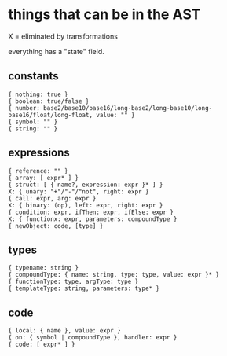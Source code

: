 
# things that can be in the AST

X = eliminated by transformations

everything has a "state" field.

## constants

    { nothing: true }
    { boolean: true/false }
    { number: base2/base10/base16/long-base2/long-base10/long-base16/float/long-float, value: "" }
    { symbol: "" }
    { string: "" }

## expressions

    { reference: "" }
    { array: [ expr* ] }
    { struct: [ { name?, expression: expr }* ] }
    X: { unary: "+"/"-"/"not", right: expr }
    { call: expr, arg: expr }
    X: { binary: (op), left: expr, right: expr }
    { condition: expr, ifThen: expr, ifElse: expr }
    X: { functionx: expr, parameters: compoundType }
    { newObject: code, [type] }

## types

    { typename: string }
    { compoundType: { name: string, type: type, value: expr }* }
    { functionType: type, argType: type }
    { templateType: string, parameters: type* }

## code

    { local: { name }, value: expr }
    { on: { symbol | compoundType }, handler: expr }
    { code: [ expr* ] }
